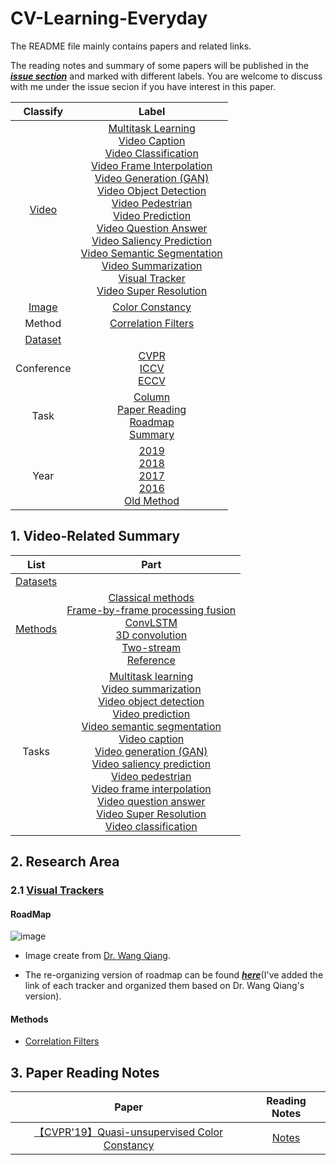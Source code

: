 # CV-Learning-Everyday

The README file mainly contains papers and related links.

The reading notes and summary of some papers will be published in the [***issue section***](https://github.com/huuuuusy/CV-Learning-Everyday/issues) and marked with different labels. You are welcome to discuss with me under the issue secion if you have interest in this paper.

|Classify|Label|
| :--: |:--: |
|[Video](https://github.com/huuuuusy/CV-Learning-Everyday/labels/Video)|[Multitask Learning](https://github.com/huuuuusy/CV-Learning-Everyday/labels/Multitask%20Learning)<br>[Video Caption](https://github.com/huuuuusy/CV-Learning-Everyday/labels/Video%20Caption)<br>[Video Classification](https://github.com/huuuuusy/CV-Learning-Everyday/labels/Video%20Classification)<br>[Video Frame Interpolation](https://github.com/huuuuusy/CV-Learning-Everyday/labels/Video%20Frame%20Interpolation)<br>[Video Generation (GAN)](https://github.com/huuuuusy/CV-Learning-Everyday/labels/Video%20Generation%20%28GAN%29)<br>[Video Object Detection](https://github.com/huuuuusy/CV-Learning-Everyday/labels/Video%20Object%20Detection)<br>[Video Pedestrian](https://github.com/huuuuusy/CV-Learning-Everyday/labels/Video%20Pedestrian)<br>[Video Prediction](https://github.com/huuuuusy/CV-Learning-Everyday/labels/Video%20Prediction)<br>[Video Question Answer](https://github.com/huuuuusy/CV-Learning-Everyday/labels/Video%20Question%20Answer)<br>[Video Saliency Prediction](https://github.com/huuuuusy/CV-Learning-Everyday/labels/Video%20Saliency%20Prediction)<br>[Video Semantic Segmentation](https://github.com/huuuuusy/CV-Learning-Everyday/labels/Video%20Semantic%20Segmentation)<br>[Video Summarization](https://github.com/huuuuusy/CV-Learning-Everyday/labels/Video%20Summarization)<br>[Visual Tracker](https://github.com/huuuuusy/CV-Learning-Everyday/labels/Visual%20Tracker)<br>[Video Super Resolution](https://github.com/huuuuusy/CV-Learning-Everyday/labels/Video%20Super%20Resolution)|
|[Image](https://github.com/huuuuusy/CV-Learning-Everyday/labels/Image)|[Color Constancy](https://github.com/huuuuusy/CV-Learning-Everyday/labels/Color%20Constancy)|
|Method|[Correlation Filters](https://github.com/huuuuusy/CV-Learning-Everyday/labels/Correlation%20Filters)|
|[Dataset](https://github.com/huuuuusy/CV-Learning-Everyday/labels/Dataset)||
|Conference|[CVPR](https://github.com/huuuuusy/CV-Learning-Everyday/labels/CVPR)<br>[ICCV](https://github.com/huuuuusy/CV-Learning-Everyday/labels/ICCV)<br>[ECCV](https://github.com/huuuuusy/CV-Learning-Everyday/labels/ECCV)|
|Task|[Column](https://github.com/huuuuusy/CV-Learning-Everyday/labels/Column)<br>[Paper Reading](https://github.com/huuuuusy/CV-Learning-Everyday/labels/Paper%20Reading)<br>[Roadmap](https://github.com/huuuuusy/CV-Learning-Everyday/labels/Roadmap)<br>[Summary](https://github.com/huuuuusy/CV-Learning-Everyday/labels/Summary)|
|Year|[2019](https://github.com/huuuuusy/CV-Learning-Everyday/labels/2019)<br>[2018](https://github.com/huuuuusy/CV-Learning-Everyday/labels/2018)<br>[2017](https://github.com/huuuuusy/CV-Learning-Everyday/labels/2017)<br>[2016](https://github.com/huuuuusy/CV-Learning-Everyday/labels/2016)<br>[Old Method](https://github.com/huuuuusy/CV-Learning-Everyday/labels/Old%20Method)|

## 1. Video-Related Summary

|List|Part|
| :--: |:--: |
|[Datasets](https://github.com/huuuuusy/CV-Learning-Everyday/issues/3)||
|[Methods](https://github.com/huuuuusy/CV-Learning-Everyday/issues/4)|[Classical methods](https://github.com/huuuuusy/CV-Learning-Everyday/issues/4#issuecomment-520127495)<br>[Frame-by-frame processing fusion](https://github.com/huuuuusy/CV-Learning-Everyday/issues/4#issuecomment-520127710)<br>[ConvLSTM](https://github.com/huuuuusy/CV-Learning-Everyday/issues/4#issuecomment-520127786)<br>[3D convolution](https://github.com/huuuuusy/CV-Learning-Everyday/issues/4#issuecomment-520127897)<br>[Two-stream](https://github.com/huuuuusy/CV-Learning-Everyday/issues/4#issuecomment-520127980)<br>[Reference](https://github.com/huuuuusy/CV-Learning-Everyday/issues/4#issuecomment-520128071)|
|Tasks|[Multitask learning](https://github.com/huuuuusy/CV-Learning-Everyday/issues/5)<br>[Video summarization](https://github.com/huuuuusy/CV-Learning-Everyday/issues/6)<br>[Video object detection](https://github.com/huuuuusy/CV-Learning-Everyday/issues/7)<br>[Video prediction](https://github.com/huuuuusy/CV-Learning-Everyday/issues/8)<br>[Video semantic segmentation](https://github.com/huuuuusy/CV-Learning-Everyday/issues/9)<br>[Video caption](https://github.com/huuuuusy/CV-Learning-Everyday/issues/10)<br>[Video generation (GAN)](https://github.com/huuuuusy/CV-Learning-Everyday/issues/11)<br>[Video saliency prediction](https://github.com/huuuuusy/CV-Learning-Everyday/issues/12)<br>[Video pedestrian](https://github.com/huuuuusy/CV-Learning-Everyday/issues/13)<br>[Video frame interpolation](https://github.com/huuuuusy/CV-Learning-Everyday/issues/14)<br>[Video question answer](https://github.com/huuuuusy/CV-Learning-Everyday/issues/15)<br>[Video Super Resolution](https://github.com/huuuuusy/CV-Learning-Everyday/issues/16)<br>[Video classification](https://github.com/huuuuusy/CV-Learning-Everyday/issues/17)|

## 2. Research Area

### 2.1 [Visual Trackers](https://github.com/huuuuusy/CV-Learning-Everyday/issues/18)

#### RoadMap

![image](https://user-images.githubusercontent.com/32117906/62909573-b380cd00-bdaf-11e9-8ce0-495777184f02.png)

- Image create from [Dr. Wang Qiang](https://github.com/foolwood).

- The re-organizing version of roadmap can be found [***here***](https://github.com/huuuuusy/CV-Learning-Everyday/issues/21)(I've added the link of each tracker and organized them based on Dr. Wang Qiang's version).

#### Methods

- [Correlation Filters](https://github.com/huuuuusy/CV-Learning-Everyday/issues/19)

## 3. Paper Reading Notes

|Paper|Reading Notes|
|:--: |:--: |
|[【CVPR'19】Quasi-unsupervised Color Constancy](http://openaccess.thecvf.com/content_CVPR_2019/papers/Bianco_Quasi-Unsupervised_Color_Constancy_CVPR_2019_paper.pdf)|[Notes](https://github.com/huuuuusy/CV-Learning-Everyday/issues/2)|
